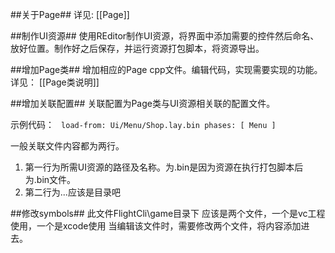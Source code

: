 ##关于Page##
详见: [[Page]]

##制作UI资源##
使用REditor制作UI资源，将界面中添加需要的控件然后命名、放好位置。制作好之后保存，并运行资源打包脚本，将资源导出。

##增加Page类##
增加相应的Page cpp文件。编辑代码，实现需要实现的功能。
详见： [[Page类说明]]

##增加关联配置##
关联配置为Page类与UI资源相关联的配置文件。

示例代码：
<code>
load-from: Ui/Menu/Shop.lay.bin
phases: [ Menu ]
</code>

一般关联文件内容都为两行。
1. 第一行为所需UI资源的路径及名称。为.bin是因为资源在执行打包脚本后为.bin文件。
2. 第二行为...应该是目录吧

##修改symbols##
此文件FlightCli\game目录下
应该是两个文件，一个是vc工程使用，一个是xcode使用
当编辑该文件时，需要修改两个文件，将内容添加进去。